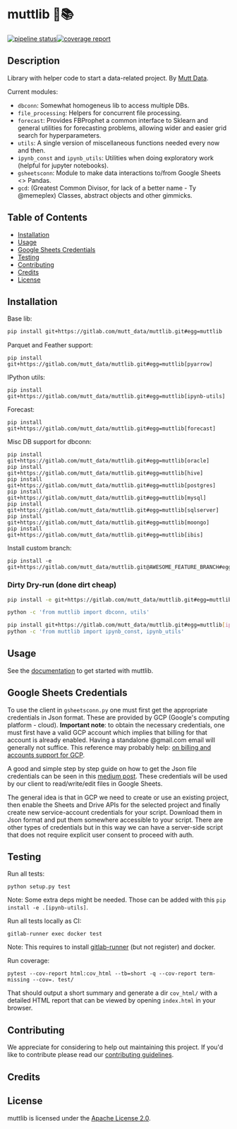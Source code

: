 # muttlib 🐶📚

[![pipeline status](https://gitlab.com/mutt_data/muttlib/badges/master/pipeline.svg)](https://gitlab.com/mutt_data/muttlib/-/commits/master)[![coverage report](https://gitlab.com/mutt_data/muttlib/badges/master/coverage.svg)](https://gitlab.com/mutt_data/muttlib/-/commits/master)

## Description

Library with helper code to start a data-related project. 
By [Mutt Data](https://muttdata.ai/).

Current modules:

- `dbconn`: Somewhat homogeneus lib to access multiple DBs.
- `file_processing`: Helpers for concurrent file processing.
- `forecast`: Provides FBProphet a common interface to Sklearn and general
  utilities for forecasting problems, allowing wider and easier grid search for
  hyperparameters.
- `utils`: A single version of miscellaneous functions needed every now and then.
- `ipynb_const` and `ipynb_utils`: Utilities when doing exploratory work (helpful for jupyter notebooks).
- `gsheetsconn`: Module to make data interactions to/from Google Sheets <> Pandas.
- `gcd`: (Greatest Common Divisor, for lack of a better name - Ty @memeplex) Classes, abstract objects and other gimmicks.

## Table of Contents

- [Installation](#installation)
- [Usage](#usage)
- [Google Sheets Credentials](#google-sheets-credentials)
- [Testing](#testing)
- [Contributing](#contributing)
- [Credits](#contributing)
- [License](#license)

## Installation

Base lib:
```bash
pip install git+https://gitlab.com/mutt_data/muttlib.git#egg=muttlib
```

Parquet and Feather support:
```
pip install git+https://gitlab.com/mutt_data/muttlib.git#egg=muttlib[pyarrow]
```

IPython utils:
```
pip install git+https://gitlab.com/mutt_data/muttlib.git#egg=muttlib[ipynb-utils]
```

Forecast:
```
pip install git+https://gitlab.com/mutt_data/muttlib.git#egg=muttlib[forecast]
```

Misc DB support for dbconn:
```
pip install git+https://gitlab.com/mutt_data/muttlib.git#egg=muttlib[oracle]
pip install git+https://gitlab.com/mutt_data/muttlib.git#egg=muttlib[hive]
pip install git+https://gitlab.com/mutt_data/muttlib.git#egg=muttlib[postgres]
pip install git+https://gitlab.com/mutt_data/muttlib.git#egg=muttlib[mysql]
pip install git+https://gitlab.com/mutt_data/muttlib.git#egg=muttlib[sqlserver]
pip install git+https://gitlab.com/mutt_data/muttlib.git#egg=muttlib[moongo]
pip install git+https://gitlab.com/mutt_data/muttlib.git#egg=muttlib[ibis]
```

Install custom branch:
```
pip install -e git+https://gitlab.com/mutt_data/muttlib.git@AWESOME_FEATURE_BRANCH#egg=muttlib
```

### Dirty Dry-run (done dirt cheap)
```bash
pip install -e git+https://gitlab.com/mutt_data/muttlib.git#egg=muttlib

python -c 'from muttlib import dbconn, utils'

pip install git+https://gitlab.com/mutt_data/muttlib.git#egg=muttlib[ipynb-utils]
python -c 'from muttlib import ipynb_const, ipynb_utils'
```

## Usage
See the [documentation](https://mutt_data.gitlab.io/muttlib/) to get started with muttlib.

##  Google Sheets Credentials

To use the client in `gsheetsconn.py` one must first get the appropriate credentials in Json format. These are provided by GCP (Google's computing platform - cloud).
**Important note**: to obtain the necessary credentials, one must first have a valid GCP account which implies that billing for that account is already enabled. Having a standalone @gmail.com email will generally not suffice. This reference may probably help: [on billing and accounts support for GCP](https://cloud.google.com/support/billing/).

A good and simple step by step guide on how to get the Json file credentials can be seen in this [medium post](https://medium.com/@denisluiz/python-with-google-sheets-service-account-step-by-step-8f74c26ed28e). These credentials will be used by our client to read/write/edit files in Google Sheets.

The general idea is that in GCP we need to create or use an existing project, then enable the Sheets and Drive APIs for the selected project and finally create new service-account credentials for your script. Download them in Json format and put them somewhere accessible to your script.
There are other types of credentials but in this way we can have a server-side script that does not require explicit user consent to proceed with auth.

## Testing
Run all tests:
```
python setup.py test
```
Note: Some extra deps might be needed. Those can be added with this `pip install -e .[ipynb-utils]`.

Run all tests locally as CI:
```
gitlab-runner exec docker test
```
Note: This requires to install [gitlab-runner](https://docs.gitlab.com/runner/install/) (but not register) and docker.

Run coverage:
```
pytest --cov-report html:cov_html --tb=short -q --cov-report term-missing --cov=. test/
```

That should output a short summary and generate a dir `cov_html/` with a detailed HTML report that can be viewed by opening `index.html` in your browser.

## Contributing
We appreciate for considering to help out maintaining this project. If you'd like to contribute please read our [contributing guidelines](CONTRIBUTING.md).

## Credits

<!-- missing -->

## License
muttlib is licensed under the [Apache License 2.0](https://choosealicense.com/licenses/apache-2.0/).

